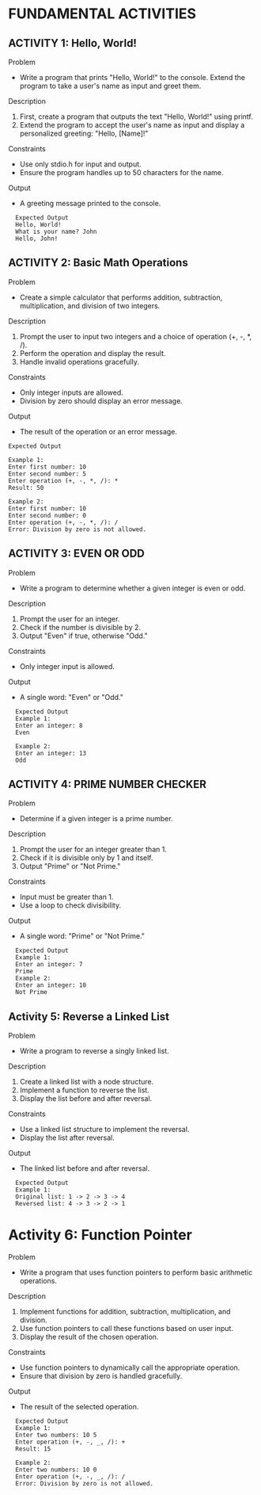 # FUNDAMENTAL ACTIVITIES

## ACTIVITY 1: Hello, World!

Problem

- Write a program that prints "Hello, World!" to the console. Extend the program to take a user's name as
  input and greet them.

Description

1. First, create a program that outputs the text "Hello, World!" using printf.
2. Extend the program to accept the user's name as input and display a personalized greeting:
   "Hello, [Name]!"

Constraints

- Use only stdio.h for input and output.
- Ensure the program handles up to 50 characters for the name.

Output

- A greeting message printed to the console.

```
  Expected Output
  Hello, World!
  What is your name? John
  Hello, John!
```

## ACTIVITY 2: Basic Math Operations

Problem

- Create a simple calculator that performs addition, subtraction, multiplication, and division of two
  integers.

Description

1. Prompt the user to input two integers and a choice of operation (+, -, \*, /).
2. Perform the operation and display the result.
3. Handle invalid operations gracefully.

Constraints

- Only integer inputs are allowed.
- Division by zero should display an error message.

Output

- The result of the operation or an error message.

```
Expected Output

Example 1:
Enter first number: 10
Enter second number: 5
Enter operation (+, -, *, /): *
Result: 50

Example 2:
Enter first number: 10
Enter second number: 0
Enter operation (+, -, *, /): /
Error: Division by zero is not allowed.
```

## ACTIVITY 3: EVEN OR ODD

Problem

- Write a program to determine whether a given integer is even or odd.

Description

1. Prompt the user for an integer.
2. Check if the number is divisible by 2.
3. Output "Even" if true, otherwise "Odd."

Constraints

- Only integer input is allowed.

Output

- A single word: "Even" or "Odd."

```
  Expected Output
  Example 1:
  Enter an integer: 8
  Even

  Example 2:
  Enter an integer: 13
  Odd
```

## ACTIVITY 4: PRIME NUMBER CHECKER

Problem

- Determine if a given integer is a prime number.

Description

1. Prompt the user for an integer greater than 1.
2. Check if it is divisible only by 1 and itself.
3. Output "Prime" or "Not Prime."

Constraints

- Input must be greater than 1.
- Use a loop to check divisibility.

Output

- A single word: "Prime" or "Not Prime."

```
  Expected Output
  Example 1:
  Enter an integer: 7
  Prime
  Example 2:
  Enter an integer: 10
  Not Prime
```

## Activity 5: Reverse a Linked List

Problem

- Write a program to reverse a singly linked list.

Description

1. Create a linked list with a node structure.
2. Implement a function to reverse the list.
3. Display the list before and after reversal.

Constraints

- Use a linked list structure to implement the reversal.
- Display the list after reversal.

Output

- The linked list before and after reversal.

```
  Expected Output
  Example 1:
  Original list: 1 -> 2 -> 3 -> 4
  Reversed list: 4 -> 3 -> 2 -> 1
```

# Activity 6: Function Pointer

Problem

- Write a program that uses function pointers to perform basic arithmetic operations.

Description

1. Implement functions for addition, subtraction, multiplication, and division.
2. Use function pointers to call these functions based on user input.
3. Display the result of the chosen operation.

Constraints

- Use function pointers to dynamically call the appropriate operation.
- Ensure that division by zero is handled gracefully.

Output

- The result of the selected operation.

```
  Expected Output
  Example 1:
  Enter two numbers: 10 5
  Enter operation (+, -, _, /): +
  Result: 15

  Example 2:
  Enter two numbers: 10 0
  Enter operation (+, -, _, /): /
  Error: Division by zero is not allowed.
```
